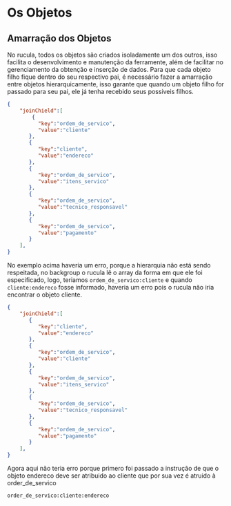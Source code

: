 # Os Objetos

## Amarração dos Objetos

No rucula, todos os objetos são criados isoladamente um dos outros, isso facilita o desenvolvimento e manutenção da ferramente, além de facilitar no gerenciamento da obtenção e inserção de dados. Para que cada objeto filho fique dentro do seu respectivo pai, é necessário fazer a amarração entre objetos hierarquicamente, isso garante que quando um objeto filho for passado para seu pai, ele já tenha recebido seus possiveis filhos.

``` json
{
    "joinChield":[
        {
          "key":"ordem_de_servico",
          "value":"cliente"
       },
       {
          "key":"cliente",
          "value":"endereco"
       },
       {
          "key":"ordem_de_servico",
          "value":"itens_servico"
       },
       {
          "key":"ordem_de_servico",
          "value":"tecnico_responsavel"
       },
       {
          "key":"ordem_de_servico",
          "value":"pagamento"
       }
    ],
}
```

No exemplo acima haveria um erro, porque a hierarquia não está sendo respeitada, no backgroup o rucula lê o  array da forma em que ele foi especificado, logo, teriamos `ordem_de_servico:cliente` e quando `cliente:endereco` fosse informado, haveria um erro pois o rucula não iria encontrar o objeto cliente.

``` json
{
    "joinChield":[
       {
          "key":"cliente",
          "value":"endereco"
       },
       {
          "key":"ordem_de_servico",
          "value":"cliente"
       },
       {
          "key":"ordem_de_servico",
          "value":"itens_servico"
       },
       {
          "key":"ordem_de_servico",
          "value":"tecnico_responsavel"
       },
       {
          "key":"ordem_de_servico",
          "value":"pagamento"
       }
    ],
}
```

Agora aqui não teria erro porque primero foi passado a instrução de que o objeto endereco deve ser atribuido ao cliente que por sua vez é atruido à order_de_servico

`order_de_servico:cliente:endereco`
